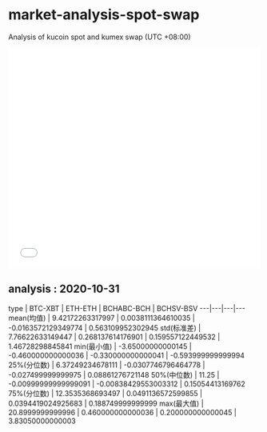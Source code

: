 # market-analysis-spot-swap
Analysis of kucoin spot and kumex swap (UTC +08:00)

<iframe width="100%" height="440" src="./data.html" frameborder="no" border="0" scrolling="no"></iframe>

## analysis : 2020-10-31

type | BTC-XBT | ETH-ETH | BCHABC-BCH | BCHSV-BSV 
---|---|---|---
mean(均值) | 9.42172263317997 | 0.0038111364610035 | -0.0163572129349774 | 0.563109952302945
std(标准差) | 7.76622633149447 | 0.268137614176901 | 0.159557122449532 | 1.46728298845841
min(最小值) | -3.65000000000145 | -0.460000000000036 | -0.330000000000041 | -0.593999999999994
25%(分位数) | 6.37249234678111 | -0.0307746796464778 | -0.027499999999975 | 0.08861276721148
50%(中位数) | 11.25 | -0.00999999999999091 | -0.00838429553003312 | 0.15054413169762
75%(分位数) | 12.3535368693497 | 0.0491136572599855 | 0.0394419024925683 | 0.188749999999999
max(最大值) | 20.8999999999996 | 0.460000000000036 | 0.200000000000045 | 3.83050000000003
